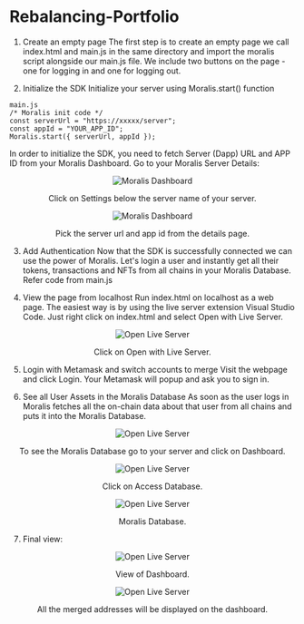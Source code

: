 # Rebalancing-Portfolio

1. Create an empty page
The first step is to create an empty page we call index.html and main.js in the same directory and import the moralis script alongside our main.js file. We include two buttons on the page - one for logging in and one for logging out.

2. Initialize the SDK
Initialize your server using Moralis.start() function

```
main.js
/* Moralis init code */
const serverUrl = "https://xxxxx/server";
const appId = "YOUR_APP_ID";
Moralis.start({ serverUrl, appId });
```

In order to initialize the SDK, you need to fetch Server (Dapp) URL and APP ID from your Moralis Dashboard. Go to your Moralis Server Details:

<p align="center">
    <img src="https://user-images.githubusercontent.com/87430736/188580317-16c21553-3e73-4819-a821-04e9738059ac.png" alt="Moralis Dashboard">
</p>
<p align="center">
    Click on Settings below the server name of your server.
</p>
<p align="center">
    <img src="https://user-images.githubusercontent.com/87430736/188580534-f9e49344-4d59-4b5d-8456-975aeb69377b.png" alt="Moralis Dashboard">
</p>
<p align="center">
    Pick the server url and app id from the details page.
</p>

3. Add Authentication
Now that the SDK is successfully connected we can use the power of Moralis. Let's login a user and instantly get all their tokens, transactions and NFTs from all chains in your Moralis Database.
Refer code from main.js

4. View the page from localhost
Run index.html on localhost as a web page. The easiest way is by using the live server extension Visual Studio Code. Just right click on index.html and select Open with Live Server.

<p align="center">
    <img src="https://user-images.githubusercontent.com/87430736/188593180-63dd2470-c076-4366-8257-245e9ebd4341.png" alt="Open Live Server">
</p>
<p align="center">
    Click on Open with Live Server.
</p>

5. Login with Metamask and switch accounts to merge
Visit the webpage and click Login. Your Metamask will popup and ask you to sign in.

6. See all User Assets in the Moralis Database
As soon as the user logs in Moralis fetches all the on-chain data about that user from all chains and puts it into the Moralis Database.

<p align="center">
    <img src="https://user-images.githubusercontent.com/87430736/188581465-3338ed80-4c0e-40c7-91f6-c43c91345d03.png" alt="Open Live Server">
</p>
<p align="center">
    To see the Moralis Database go to your server and click on Dashboard.
</p>
<p align="center">
    <img src="https://user-images.githubusercontent.com/87430736/188584463-ae5d1068-4867-4a6f-8c3b-d99330305e21.png" alt="Open Live Server">
</p>
<p align="center">
    Click on Access Database.
</p>
<p align="center">
    <img src="https://user-images.githubusercontent.com/87430736/188595220-6e2a9f5c-9efc-4c98-8f10-cd0394e06dda.png" alt="Open Live Server">
</p>
<p align="center">
    Moralis Database.
</p>

7. Final view:

<p align="center">
    <img src="https://user-images.githubusercontent.com/87430736/188595848-9c55b47b-97e3-4643-a3c3-ebb358b3eeeb.png" alt="Open Live Server">
</p>
<p align="center">
    View of Dashboard.
</p>
<p align="center">
    <img src="https://user-images.githubusercontent.com/87430736/188596404-e3143348-f33b-4fbc-a01c-f6fd2233de96.png" alt="Open Live Server">
</p>
<p align="center">
    All the merged addresses will be displayed on the dashboard.
</p>
